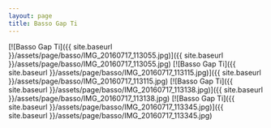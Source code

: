 ```yaml
---
layout: page
title: Basso Gap Ti
---
```


[![Basso Gap Ti]({{ site.baseurl }}/assets/page/basso/IMG_20160717_113055.jpg)]({{ site.baseurl }}/assets/page/basso/IMG_20160717_113055.jpg)
[![Basso Gap Ti]({{ site.baseurl }}/assets/page/basso/IMG_20160717_113115.jpg)]({{ site.baseurl }}/assets/page/basso/IMG_20160717_113115.jpg)
[![Basso Gap Ti]({{ site.baseurl }}/assets/page/basso/IMG_20160717_113138.jpg)]({{ site.baseurl }}/assets/page/basso/IMG_20160717_113138.jpg)
[![Basso Gap Ti]({{ site.baseurl }}/assets/page/basso/IMG_20160717_113345.jpg)]({{ site.baseurl }}/assets/page/basso/IMG_20160717_113345.jpg)
